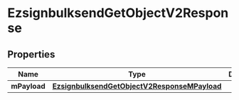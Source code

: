 
# EzsignbulksendGetObjectV2Response

## Properties
| Name | Type | Description | Notes |
| ------------ | ------------- | ------------- | ------------- |
| **mPayload** | [**EzsignbulksendGetObjectV2ResponseMPayload**](EzsignbulksendGetObjectV2ResponseMPayload.md) |  |  |



